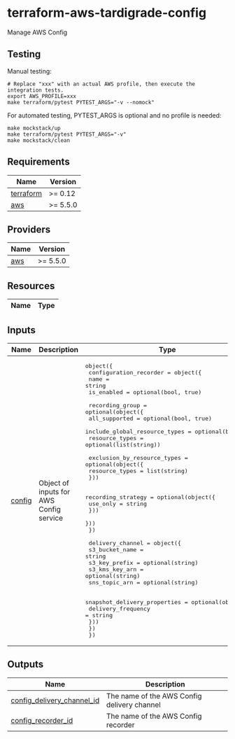 # terraform-aws-tardigrade-config

Manage AWS Config

## Testing

Manual testing:

```
# Replace "xxx" with an actual AWS profile, then execute the integration tests.
export AWS_PROFILE=xxx 
make terraform/pytest PYTEST_ARGS="-v --nomock"
```

For automated testing, PYTEST_ARGS is optional and no profile is needed:

```
make mockstack/up
make terraform/pytest PYTEST_ARGS="-v"
make mockstack/clean
```

<!-- BEGIN TFDOCS -->
## Requirements

| Name | Version |
|------|---------|
| <a name="requirement_terraform"></a> [terraform](#requirement\_terraform) | >= 0.12 |
| <a name="requirement_aws"></a> [aws](#requirement\_aws) | >= 5.5.0 |

## Providers

| Name | Version |
|------|---------|
| <a name="provider_aws"></a> [aws](#provider\_aws) | >= 5.5.0 |

## Resources

| Name | Type |
|------|------|

## Inputs

| Name | Description | Type | Default | Required |
|------|-------------|------|---------|:--------:|
| <a name="input_config"></a> [config](#input\_config) | Object of inputs for AWS Config service | <pre>object({<br>    configuration_recorder = object({<br>      name       = string<br>      is_enabled = optional(bool, true)<br><br>      recording_group = optional(object({<br>        all_supported                 = optional(bool, true)<br>        include_global_resource_types = optional(bool)<br>        resource_types                = optional(list(string))<br><br>        exclusion_by_resource_types = optional(object({<br>          resource_types = list(string)<br>        }))<br><br>        recording_strategy = optional(object({<br>          use_only = string<br>        }))<br>      }))<br>    })<br><br>    delivery_channel = object({<br>      s3_bucket_name = string<br>      s3_key_prefix  = optional(string)<br>      s3_kms_key_arn = optional(string)<br>      sns_topic_arn  = optional(string)<br><br>      snapshot_delivery_properties = optional(object({<br>        delivery_frequency = string<br>      }))<br>    })<br>  })</pre> | n/a | yes |

## Outputs

| Name | Description |
|------|-------------|
| <a name="output_config_delivery_channel_id"></a> [config\_delivery\_channel\_id](#output\_config\_delivery\_channel\_id) | The name of the AWS Config delivery channel |
| <a name="output_config_recorder_id"></a> [config\_recorder\_id](#output\_config\_recorder\_id) | The name of the AWS Config recorder |

<!-- END TFDOCS -->
